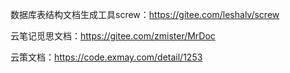 

数据库表结构文档生成工具screw：https://gitee.com/leshalv/screw

云笔记觅思文档：https://gitee.com/zmister/MrDoc

云策文档：https://code.exmay.com/detail/1253